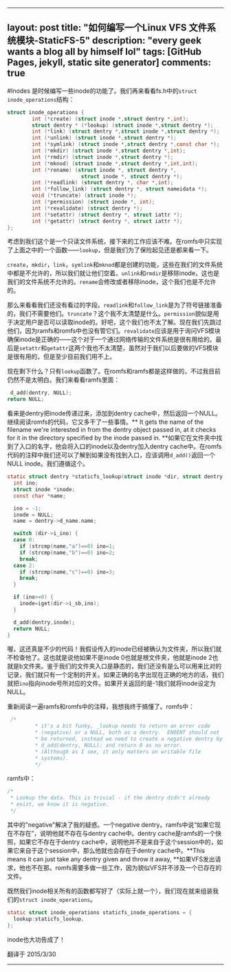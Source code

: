 
---
layout: post
title: "如何编写一个Linux VFS 文件系统模块-StaticFS-5"
description: "every geek wants a blog all by himself lol"
tags: [GitHub Pages, jekyll, static site generator]
comments: true
---
#Inodes
是时候编写一些inode的功能了。我们再来看看fs.h中的`struct inode_operations`结构：

```c
struct inode_operations {
        int (*create) (struct inode *,struct dentry *,int);
        struct dentry * (*lookup) (struct inode *,struct dentry *);
        int (*link) (struct dentry *,struct inode *,struct dentry *);
        int (*unlink) (struct inode *,struct dentry *);
        int (*symlink) (struct inode *,struct dentry *,const char *);
        int (*mkdir) (struct inode *,struct dentry *,int);
        int (*rmdir) (struct inode *,struct dentry *);
        int (*mknod) (struct inode *,struct dentry *,int,int);
        int (*rename) (struct inode *, struct dentry *,
                        struct inode *, struct dentry *);
        int (*readlink) (struct dentry *, char *,int);
        int (*follow_link) (struct dentry *, struct nameidata *);
        void (*truncate) (struct inode *);
        int (*permission) (struct inode *, int);
        int (*revalidate) (struct dentry *);
        int (*setattr) (struct dentry *, struct iattr *);
        int (*getattr) (struct dentry *, struct iattr *);
};
```

考虑到我们这个是一个只读文件系统，接下来的工作应该不难。在romfs中只实现了上面之中的一个函数——`lookup`，但是我们为了保险起见还是都来看一下。

`create`，`mkdir`，`link`，`symlink`和`mknod`都是创建的功能，这些在我们的文件系统中都是不允许的，所以我们就让他们空着。`unlink`和`rmdir`是移除inode，这也是我们的文件系统不允许的。`rename`会修改或者移除inode，这个我们也是不允许的。

那么来看看我们还没有看过的字段。`readlink`和`follow_link`是为了符号链接准备的，我们不需要他们。`truncate`？这个我不太清楚是什么。`permission`貌似是用于决定用户是否可以读取inode的。好吧，这个我们也不太了解。现在我们先跳过他们，因为ramfs和romfs中也没有管它们。`revalidate`应该是用于询问VFS模块确保inode是正确的——这个对于一个通过网络传输的文件系统是很有用给的。最后是`setattr`和`getattr`这两个我也不太清楚，虽然对于我们以后要做的VFS模块是很有用的，但是至少目前我们用不上。

现在剩下什么？只有`lookup`函数了。在romfs和ramfs都是这样做的，不过我目前仍然不是太明白。我们来看看ramfs里面：

```c
 d_add(dentry, NULL);
return NULL;
```

看来是dentry把inode传递过来，添加到dentry cache中，然后返回一个NULL。继续阅读romfs的代码，它又多干了一些事情。** It gets the name of the filename we're interested in from the dentry object passed in, at it checks for it in the directory specified by the inode passed in. **如果它在文件夹中找到了入口的名字，他会将入口的inode以及dentry加入dentry cache中。在romfs代码的注释中我们还可以了解到如果没有找到入口，应该调用`d_add()`返回一个NULL inode。我们遵循这个。

```c
static struct dentry *staticfs_lookup(struct inode *dir, struct dentry *dentry) {
  int ino;
  struct inode *inode;
  const char *name;

  ino = -1;
  inode = NULL;
  name = dentry->d_name.name;

  switch (dir->i_ino) {
  case 0:
    if (strcmp(name,"a")==0) ino=1;
    if (strcmp(name,"b")==0) ino=2;
    break;
  case 2:
    if (strcmp(name,"c")==0) ino=3;
    break;
  }

  if (ino>=0) {
    inode=iget(dir->i_sb,ino);
  }

  d_add(dentry,inode);
  return NULL;
}
```

喔，这还真是不少的代码！我假设传入的inode已经被确认为文件夹，所以我们就不检查他了。这也就是说他如果不是inode 0也就是根文件夹，他就是inode 2也就是b文件夹。鉴于我们的文件夹入口是静态的，我们还没有是么可以用来比对的记录，我们就只有一个定制的开关。如果正确的名字出现在正确的地方的话，我们就把`ino`指向inode号所对应的文件。如果开关返回的是-1我们就将inode设定为NULL。

重新阅读一遍ramfs和romfs中的注释，我想我终于搞懂了。romfs中：

```c
 /*
         * it's a bit funky, _lookup needs to return an error code
         * (negative) or a NULL, both as a dentry.  ENOENT should not
         * be returned, instead we need to create a negative dentry by
         * d_add(dentry, NULL); and return 0 as no error.
         * (Although as I see, it only matters on writable file
         * systems).
         */
```

ramfs中：

```c
/*
 * Lookup the data. This is trivial - if the dentry didn't already
 * exist, we know it is negative.
 */
```

其中的"negative"解决了我的疑惑。一个negative dentry。ramfs中说“如果它现在不存在”，说明他就不存在与dentry cache中。dentry cache是ramfs的一个快照，如果它不存在于dentry cache中，说明他并不是来自于这个session中的，如果它来自于这个session中，那么他就也会存在于dentry cache中。**This means it can just take any dentry given and throw it away, **如果VFS发出请求，他也不在那。romfs需要多做一些工作，因为貌似VFS并不涉及一个已存在的文件。

既然我们inode相关所有的函数都写好了（实际上就一个），我们现在就来组装我们的`struct inode_operations`。

```c
static struct inode_operations staticfs_inode_operations = {
  lookup:staticfs_lookup,
};
```

inode也大功告成了！

翻译于 2015/3/30

---